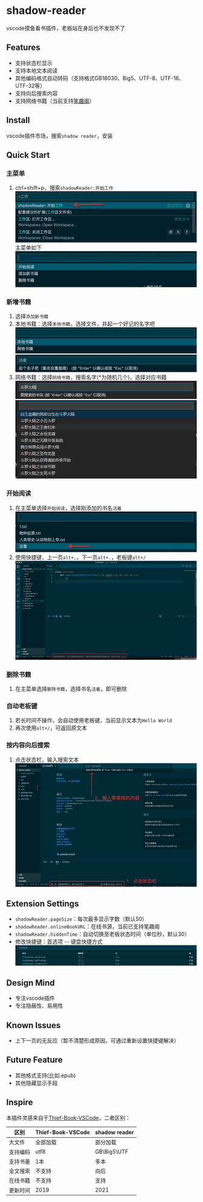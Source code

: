 # shadow-reader

vscode摸鱼看书插件，老板站在身后也不发现不了

## Features
- 支持状态栏显示
- 支持本地文本阅读
- 其他编码格式自动转码（支持格式GB18030、Big5、UTF-8、UTF-16、UTF-32等）
- 支持向后搜索内容
- 支持网络书籍（当前支持[笔趣阁](https://www.biqugee.com/)）

## Install
vscode插件市场，搜索`shadow reader`，安装

## Quick Start
### 主菜单
1. ctrl+shift+p，搜索`shadowReader:开始工作`
![feature X](./images/start.jpg)
主菜单如下
![feature X](./images/main.jpg)

### 新增书籍
1. 选择`添加新书籍`
2. 本地书籍：选择`本地书籍`，选择文件，并起一个好记的名字吧
![feature X](./images/new_book.jpg)
![feature X](./images/nick.png)
3. 网络书籍：选择`网络书籍`，搜索名字(*为随机几个)，选择对应书籍
![feature X](./images/fuzzy_online.png)
![feature X](./images/online_list.png)

### 开始阅读
1. 在主菜单选择`开始阅读`，选择刚添加的书名`活着`
![feature X](./images/select_book.jpg)
2. 使用快捷键，上一页`alt+,`，下一页`alt+.`，老板键`alt+/`
![feature X](./images/show_text.jpg)

### 删除书籍
1. 在主菜单选择`删除书籍`，选择书名`活着`，即可删除

### 自动老板键
1. 若长时间不操作，会自动使用老板键，当前显示文本为`Hello World`
2. 再次使用`alt+/`，可返回原文本

### 按内容向后搜索
1. 点击状态栏，输入搜索文本
![feature X](./images/search.jpg)

## Extension Settings
* `shadowReader.pageSize`：每次最多显示字数（默认50）
* `shadowReader.onlineBookURL`：在线书源，当前已支持笔趣阁
* `shadowReader.hiddenTime`：自动切换至老板状态时间（单位秒，默认30）
* 修改快捷键：首选项 -- 键盘快捷方式
![feature X](./images/keybind.jpg)

## Design Mind
- 专注vscode插件
- 专注隐蔽性、易用性

## Known Issues
- 上下一页的无反应（暂不清楚形成原因，可通过重新设置快捷键解决）

## Future Feature
- 其他格式支持(比如.epub)
- 其他隐藏显示手段

## Inspire
本插件灵感来自于[Thief-Book-VSCode](https://github.com/cteamx/Thief-Book-VSCode)，二者区别：  

区别  | Thief-Book-VSCode | shadow reader
---- | ---- | ----
大文件 | 全部加载 | 部分加载
支持编码 | utf8 | GB\Big5\UTF
支持书量 | 1本 | 多本
全文搜索 | 不支持 | 向后
在线书籍 | 不支持 | 支持
更新时间 | 2019 | 2021
